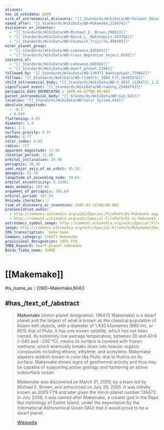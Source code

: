 ```yaml
---
aliases:
has_id_wikidata: Q604
site_of_astronomical_discovery: "[[_Standards/WikiData/WD~Palomar_Observatory,191684]]"
named_after: "[[_Standards/WikiData/WD~Makemake,233674]]"
discoverer_or_inventor:
  - "[[_Standards/WikiData/WD~Michael_E._Brown,298913]]"
  - "[[_Standards/WikiData/WD~David_L._Rabinowitz,453758]]"
  - "[[_Standards/WikiData/WD~Chadwick_Trujillo,499195]]"
minor_planet_group:
  - "[[_Standards/WikiData/WD~cubewano,645924]]"
  - "[[_Standards/WikiData/WD~trans_Neptunian_object,6592]]"
instance_of:
  - "[[_Standards/WikiData/WD~cubewano,645924]]"
  - "[[_Standards/WikiData/WD~dwarf_planet,2199]]"
followed_by: "[[_Standards/WikiData/WD~136473_Bakosgáspár,779062]]"
follows: "[[_Standards/WikiData/WD~(136471)_2005_FJ7,19403578]]"
child_astronomical_body: "[[_Standards/WikiData/WD~S_2015_(136472)_1,23926758]]"
significant_event: "[[_Standards/WikiData/WD~naming,25488743]]"
periapsis_date_DEPRECATED_: 1879-04-07T00:00:00Z
parent_astronomical_body: "[[_Standards/WikiData/WD~Sun,525]]"
location: "[[_Standards/WikiData/WD~Solar_System,544]]"
absolute_magnitude:
  - -0.2
  - 0.049
flattening: 0.05
diameter: 1.4
mass: 3.1
surface_gravity: 0.57
albedo: 0.77
color_index: 0.83
radius: 717
apparent_magnitude: 17.05
rotation_period: 22.48
orbital_inclination: 28.98
periapsis: 38.36
semi_major_axis_of_an_orbit: 45.56
apoapsis: 52.76
longitude_of_ascending_node: 79.64
orbital_eccentricity: 0.15802
mean_anomaly: 163.94
argument_of_periapsis: 295.09
orbital_period: 307.54
Unicode_character: 🝼
time_of_discovery_or_invention: 2005-03-31T00:00:00Z
pronunciation_audio:
  - http://commons.wikimedia.org/wiki/Special:FilePath/De-Makemake.ogg
  - http://commons.wikimedia.org/wiki/Special:FilePath/En-us-Makemake.ogg
astronomic_symbol_image: http://commons.wikimedia.org/wiki/Special:FilePath/Makemake%20symbol%20%28fixed%20width%29.svg
image: http://commons.wikimedia.org/wiki/Special:FilePath/Makemake%20with%20moon.png
IPA_transcription: ˈmakeˈmake
Commons_category: 136472 Makemake
provisional_designation: 2005 FY9
IMDb_keyword: dwarf-planet-makemake
Baidu_Tieba_name: 鸟神星
---
```


# [[Makemake]] 

#is_/same_as :: [[WD~Makemake,604]] 

## #has_/text_of_/abstract 

> **Makemake** (minor-planet designation: 136472 Makemake) is a dwarf planet and the largest of what is known as the classical population of Kuiper belt objects, with a diameter of 1,430 kilometres (890 mi), or 60% that of Pluto. It has one known satellite, which has not been named. Its extremely low average temperature, between 30 and 40 K (−240 and −230 °C), means its surface is covered with frozen methane, which eventually breaks down into heavier organic compounds including ethane, ethylene, and acetylene. Makemake appears reddish-brown in color like Pluto, due to tholins on its surface. Makemake shows signs of geothermal activity and thus may be capable of supporting active geology and harboring an active subsurface ocean.
>
> Makemake was discovered on March 31, 2005, by a team led by Michael E. Brown, and announced on July 29, 2005. It was initially known as 2005 FY9 and later given the minor-planet number 136472. In July 2008, it was named after Makemake, a creator god in the Rapa Nui mythology of Easter Island, under the expectation by the International Astronomical Union (IAU) that it would prove to be a dwarf planet.
>
> [Wikipedia](https://en.wikipedia.org/wiki/Makemake) 

